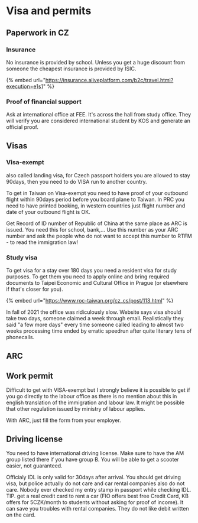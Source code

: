 # Visa and permits

## Paperwork in CZ

### Insurance

No insurance is provided by school. Unless you get a huge discount from someone the cheapest insurance is provided by ISIC.

{% embed url="https://insurance.aliveplatform.com/b2c/travel.html?execution=e1s1" %}

### Proof of financial support

Ask at international office at FEE. It's across the hall from study office. They will verify you are considered international student by KOS and generate an official proof.

## Visas

### Visa-exempt

also called landing visa, for Czech passport holders you are allowed to stay 90days, then you need to do VISA run to another country.

To get in Taiwan on Visa-exempt you need to have proof of your outbound flight within 90days period before you board plane to Taiwan. In PRC you need to have printed booking, in western countries just flight number and date of your outbound flight is OK.

Get Record of ID number of Republic of China at the same place as ARC is issued. You need this for school, bank,... Use this number as your ARC number and ask the people who do not want to accept this number to RTFM - to read the immigration law!

### Study visa

To get visa for a stay over 180 days you need a resident visa for study purposes. To get them you need to apply online and bring required documents to Taipei Economic and Cultural Office in Prague \(or elsewhere if that's closer for you\).

{% embed url="https://www.roc-taiwan.org/cz_cs/post/113.html" %}

In fall of 2021 the office was ridiculously slow. Website says visa should take two days, someone claimed a week through email. Realistically they said "a few more days" every time someone called leading to almost two weeks processing time ended by erratic speedrun after quite literary tens of phonecalls.


## ARC

## Work permit

Difficult to get with VISA-exempt but I strongly believe it is possible to get if you go directly to the labour office as there is no mention about this in english translation of the immigration and labour law. It might be possible that other regulation issued by ministry of labour applies.

With ARC, just fill the form from your employer.

## Driving license

You need to have international driving license. Make sure to have the AM group listed there if you have group B. You will be able to get a scooter easier, not guaranteed.

Officialy IDL is only valid for 30days after arrival. You should get driving visa, but police actually do not care and car rental companies also do not care. Nobody ever checked my entry stamp in passport while checking IDL.
TIP. get a real credit card to rent a car \(FIO offers best free Credit Card, KB offers for 5CZK/month to students without asking for proof of income\). It can save you troubles with rental companies. They do not like debit written on the card.





